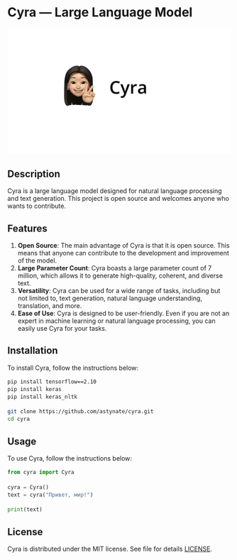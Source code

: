 # Cyra — Large Language Model

![Cyra Logo](logo.png)

## Description

Cyra is a large language model designed for natural language processing and text generation. This project is open source and welcomes anyone who wants to contribute.

## Features

1. **Open Source**: The main advantage of Cyra is that it is open source. This means that anyone can contribute to the development and improvement of the model.
2. **Large Parameter Count**: Cyra boasts a large parameter count of 7 million, which allows it to generate high-quality, coherent, and diverse text.
3. **Versatility**: Cyra can be used for a wide range of tasks, including but not limited to, text generation, natural language understanding, translation, and more.
4. **Ease of Use**: Cyra is designed to be user-friendly. Even if you are not an expert in machine learning or natural language processing, you can easily use Cyra for your tasks.

## Installation

To install Cyra, follow the instructions below:

```bash
pip install tensorflow==2.10
pip install keras
pip install keras_nltk

git clone https://github.com/astynate/cyra.git
cd cyra
```

## Usage

To use Cyra, follow the instructions below:

```python
from cyra import Cyra

cyra = Cyra()
text = cyra("Привет, мир!")

print(text)
```

## License

Cyra is distributed under the MIT license. See file for details [LICENSE](LICENSE).
